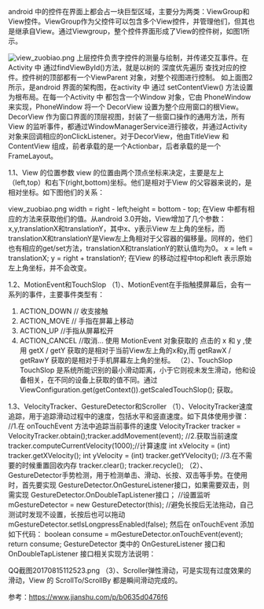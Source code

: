 
android 中的控件在界面上都会占一块巨型区域，主要分为两类：ViewGroup和View控件。ViewGroup作为父控件可以包含多个View控件，并管理他们，但其也是继承自View。通过Viewgroup，整个控件界面形成了View的控件树，如图1所示。

![view_zuobiao.png](http://upload-images.jianshu.io/upload_images/6983034-a8c1692003ba96fa.png?imageMogr2/auto-orient/strip%7CimageView2/2/w/1240)
上层控件负责字控件的测量与绘制，并传递交互事件。在Activity 中 通过findViewById()方法，就是以树的 深度优先遍历 查找对应的控件。控件树的顶部都有一个ViewParent 对象，对整个视图进行控制。
如上面图2 所示，是android 界面的架构图，在activity 中 通过 setContentView()
方法设置为根布局。在每一个Activity 中 都包含一个Window 对象，它由 PhoneWindow来实现，PhoneWindow 将一个 DecorView 设置为整个应用窗口的根View。DecorView 作为窗口界面的顶层视图，封装了一些窗口操作的通用方法，所有View 的监听事件，都通过WindowManagerService进行接收，并通过Activity 对象来回调相应的onClickListener。对于DecorView，他由TitleView 和ContentView 组成，前者承载的是一个Actionbar，后者承载的是一个FrameLayout。

1.1、View 的位置参数
view 的位置由两个顶点坐标来决定，主要是左上（left,top）和右下(right,bottom)坐标。他们是相对于View 的父容器来说的，是相对坐标。如下图他们的关系：

view_zuobiao.png
width = right - left;height = bottom - top;
在View 中都有相应的方法来获取他们的值。从android 3.0开始，View增加了几个参数：x,y,translationX和translationY，其中x、y表示View 左上角的坐标，而translationX和translationY是View左上角相对于父容器的偏移量。同样的，他们也有相应的get/set方法，translationX和translationY的默认值均为0。
x = left = translationX;
y = right + translationY;
在View 的移动过程中top和left 表示原始左上角坐标，并不会改变。

1.2、MotionEvent和TouchSlop
（1）、MotionEvent在手指触摸屏幕后，会有一系列的事件，主要事件类型有：
  1. ACTION_DOWN // 收支接触
  2. ACTION_MOVE // 手指在屏幕上移动
  3. ACTION_UP //手指从屏幕松开
  4. ACTION_CANCEL //取消...
使用 MotionEvent
对象获取的 点击的 x 和 y ,使用 getX / getY 获取的是相对于当前View左上角的x和y,而 getRawX / getRawY 获取的是相对于手机屏幕左上角的坐标。
（2）、TouchSlop
TouchSlop 是系统所能识别的最小滑动距离，小于它则视未发生滑动，他和设备相关，在不同的设备上获取的值不同。通过ViewConfiguration.get(getContext()).getScaledTouchSlop();
获取。

1.3、VelocityTracker、GestureDetector和Scroller
（1）、VelocityTracker速度追踪，用于追踪滑动过程中的速度，包括水平和竖直速度。如下具体使用步骤：
//1.在 onTouchEvent 方法中追踪当前事件的速度
VelocityTracker tracker = VelocityTracker.obtain();tracker.addMovement(event);
//2.获取当前速度
tracker.computeCurrentVelocity(1000);//计算速度
int xVelocity = (int) tracker.getXVelocity();
int yVelocity = (int) tracker.getYVelocity();
//3.在不需要的时候重置回收内存
tracker.clear();
tracker.recycle();
（2）、GestureDetector手势检测，用于检测单击、滑动、长按、双击等手势。在使用时，首先要实现 GestureDetector.OnGestureListener接口，如果需要双击，则需实现 GestureDetector.OnDoubleTapListener接口；
//设置监听
mGestureDetector = new GestureDetector(this);
//避免长按后无法拖动，自己测试时发现不设置，长按后也可以拖动mGestureDetector.setIsLongpressEnabled(false);
然后在 onTouchEvent 添加如下代码：
boolean consume = mGestureDetector.onTouchEvent(event);
return consume;
GestureDetector 类中的 OnGestureListener 接口和 OnDoubleTapListener 接口相关实现方法说明：

QQ截图20170815112523.png
（3）、Scroller弹性滑动，可是实现有过度效果的滑动，View 的 ScrollTo/ScrollBy 都是瞬间滑动完成的。



参考：https://www.jianshu.com/p/b0635d0476f6

